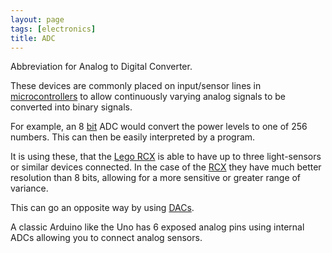 ```yaml
---
layout: page
tags: [electronics]
title: ADC
---
```

Abbreviation for Analog to Digital Converter.

These devices are commonly placed on input/sensor lines in [microcontrollers](/wiki/microcontroller.html) to allow continuously varying analog signals to be converted into binary signals.

For example, an 8 [bit](/wiki/bit.html "Binary Digit") ADC would convert the power levels to one of 256 numbers. This can then be easily interpreted by a program.

It is using these, that the [Lego RCX](/wiki/rcx.html "The Lego RCX") is able to have up to three light-sensors or similar devices connected. In the case of the [RCX](/wiki/rcx.html "The Lego RCX") they have much better resolution than 8 bits, allowing for a more sensitive or greater range of variance.

This can go an opposite way by using [DACs](/wiki/dac.html "Digital To Analog Converter").

A classic Arduino like the Uno has 6 exposed analog pins using internal ADCs allowing you to connect analog sensors.
